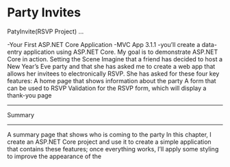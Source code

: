# Party Invites


PatyInvite(RSVP Project) …

-Your First ASP.NET Core Application
-MVC App 3.1.1
-you’ll create a data-entry application
using ASP.NET Core. My goal is to demonstrate ASP.NET Core in action.
Setting the Scene
Imagine that a friend has decided to host a New Year’s Eve party and that
she has asked me to create a web app that allows her invitees to
electronically RSVP. She has asked for these four key features:
A home page that shows information about the party
A form that can be used to RSVP
Validation for the RSVP form, which will display a thank-you page
***
Summary
***
A summary page that shows who is coming to the party
In this chapter, I create an ASP.NET Core project and use it to create a
simple application that contains these features; once everything works, I’ll
apply some styling to improve the appearance of the